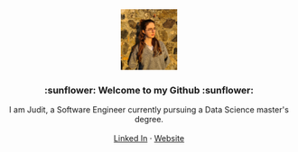 

<div align="center">

  <img src="https://raw.githubusercontent.com/jumalita/jumalita/main/profile.jpg" width="20%"> 


  <h3 align="center"> :sunflower:  Welcome to my Github :sunflower:  </h3>

  <p align="center">
    I am Judit, a Software Engineer currently pursuing a Data Science master's degree.
    <br />
    <br />
    <a href="https://www.linkedin.com/in/judit-quintana-massana-8739231ba/">Linked In</a>
    ·
    <a href="https://jumalita.github.io/">Website</a>
    <!--·
    <a href="https://github.com/othneildrew/Best-README-Template/issues">Request Feature</a-->
  </p>
  
</div>


